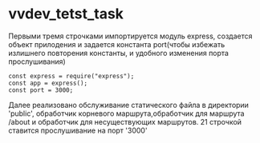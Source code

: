 # vvdev_tetst_task
Первыми тремя строчками импортируется модуль express, создается объект прилодения и задается константа port(чтобы избежать излишнего повторения константы, и удобного изменения порта прослушивания)
```
const express = require("express");
const app = express();
const port = 3000;
```
Далее реализовано обслуживание статического файла в директории 'public', обработчик корневого маршрута,обработчик для  маршрута /about и обработчик для несуществующих маршрутов.
21 строчкой ставится прослушивание на порт '3000'